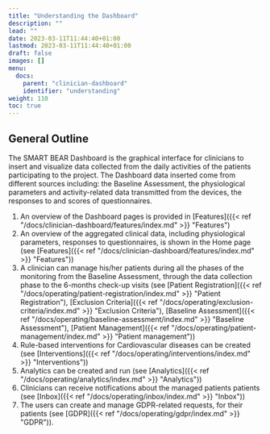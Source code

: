 ```yaml
---
title: "Understanding the Dashboard"
description: ""
lead: ""
date: 2023-03-11T11:44:40+01:00
lastmod: 2023-03-11T11:44:40+01:00
draft: false
images: []
menu:
  docs:
    parent: "clinician-dashboard"
    identifier: "understanding"
weight: 110
toc: true
---
```


## General Outline

The SMART BEAR Dashboard is the graphical interface for clinicians to insert and visualize data collected
from the daily activities of the patients participating to the project. The Dashboard data inserted come from
different sources including: the Baseline Assessment, the physiological parameters and activity-related data
transmitted from the devices, the responses to and scores of questionnaires.

1. An overview of the Dashboard pages is provided in [Features]({{< ref "/docs/clinician-dashboard/features/index.md" >}} "Features")
2. An overview of the aggregated clinical data, including physiological parameters, responses to questionnaires, is shown in the Home page (see [Features]({{< ref "/docs/clinician-dashboard/features/index.md" >}} "Features"))
3. A clinician can manage his/her patients during all the phases of the monitoring from the Baseline Assessment, through the data collection phase to the 6-months check-up visits (see [Patient Registration]({{< ref "/docs/operating/patient-registration/index.md" >}} "Patient Registration"), [Exclusion Criteria]({{< ref "/docs/operating/exclusion-criteria/index.md" >}} "Exclusion Criteria"), [Baseline Assessment]({{< ref "/docs/operating/baseline-assessment/index.md" >}} "Baseline Assessment"),
[Patient Management]({{< ref "/docs/operating/patient-management/index.md" >}} "Patient management"))
4. Rule-based interventions for Cardiovascular diseases can be created (see [Interventions]({{< ref "/docs/operating/interventions/index.md" >}} "Interventions"))
5. Analytics can be created and run (see [Analytics]({{< ref "/docs/operating/analytics/index.md" >}} "Analytics"))
6. Clinicians can receive notifications about the managed patients patients (see [Inbox]({{< ref "/docs/operating/inbox/index.md" >}} "Inbox"))
7. The users can create and manage GDPR-related requests, for their patients (see [GDPR]({{< ref "/docs/operating/gdpr/index.md" >}} "GDPR")).
